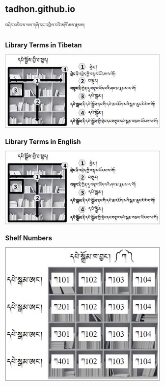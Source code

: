# tadhon.github.io
བཤེར་འབེབས་ལས་གཞི་དང་འབྲེལ་བའི་མཁོ་ཆས་རྣམས།

## Library Terms in Tibetan

![Alt text](https://raw.githubusercontent.com/tadhondup/tadhon.github.io/main/docs/img/library%20terms.png)

## Library Terms in English

![Alt text](https://raw.githubusercontent.com/tadhondup/tadhon.github.io/main/docs/img/library%20terms.png)

## Shelf Numbers

![Alt text](https://raw.githubusercontent.com/tadhondup/tadhon.github.io/main/docs/img/shelf%20numbers.png)


